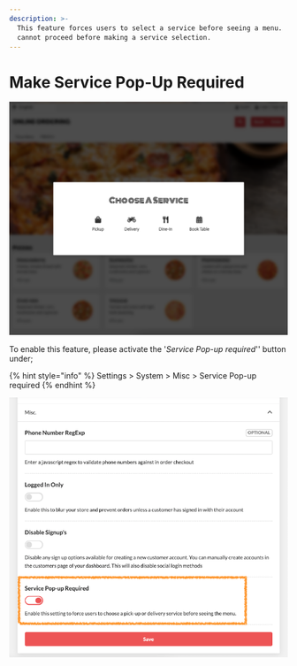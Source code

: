 ```yaml
---
description: >-
  This feature forces users to select a service before seeing a menu.  Users
  cannot proceed before making a service selection.
---
```


# Make Service Pop-Up Required

![Example of the feature when activated](../../.gitbook/assets/image%20%281%29.png)

To enable this feature, please activate the '_Service Pop-up required_'' button under;

{% hint style="info" %}
Settings &gt; System &gt; Misc &gt; Service Pop-up required
{% endhint %}

![](../../.gitbook/assets/image%20%285%29.png)


